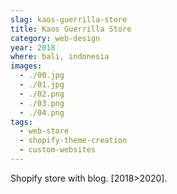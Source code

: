 ```yaml
---
slag: kaos-guerrilla-store
title: Kaos Guerrilla Store
category: web-design
year: 2018
where: bali, indonesia
images:
  - ./00.jpg
  - ./01.jpg
  - ./02.png
  - ./03.png
  - ./04.png
tags:
  - web-store
  - shopify-theme-creation
  - custom-websites
---
```


Shopify store with blog.
[2018>2020].
